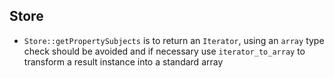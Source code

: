 
## Store

- `Store::getPropertySubjects` is to return an `Iterator`, using an `array`
  type check should be avoided and if necessary use `iterator_to_array` to
  transform a result instance into a standard array